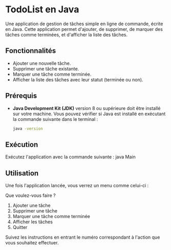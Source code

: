 # TodoList en Java

Une application de gestion de tâches simple en ligne de commande, écrite en Java. Cette application permet d'ajouter, de supprimer, de marquer des tâches comme terminées, et d'afficher la liste des tâches.

## Fonctionnalités

- Ajouter une nouvelle tâche.
- Supprimer une tâche existante.
- Marquer une tâche comme terminée.
- Afficher la liste des tâches avec leur statut (terminée ou non).

## Prérequis

- **Java Development Kit (JDK)** version 8 ou supérieure doit être installé sur votre machine. Vous pouvez vérifier si Java est installé en exécutant la commande suivante dans le terminal :
  ```bash
  java -version

## Exécution

Exécutez l'application avec la commande suivante : java Main

## Utilisation
Une fois l'application lancée, vous verrez un menu comme celui-ci :

Que voulez-vous faire ?
1. Ajouter une tâche
2. Supprimer une tâche
3. Marquer une tâche comme terminée
4. Afficher les tâches
5. Quitter

Suivez les instructions en entrant le numéro correspondant à l'action que vous souhaitez effectuer.
